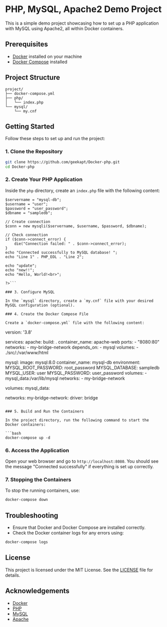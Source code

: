# PHP, MySQL, Apache2 Demo Project

This is a simple demo project showcasing how to set up a PHP application with MySQL using Apache2, all within Docker containers.

## Prerequisites

- [Docker](https://www.docker.com/get-started) installed on your machine
- [Docker Compose](https://docs.docker.com/compose/install/) installed

## Project Structure

```
project/
├── docker-compose.yml
├── php/
│   └── index.php
└── mysql/
    └── my.cnf
```

## Getting Started

Follow these steps to set up and run the project:

### 1. Clone the Repository

```bash
git clone https://github.com/geekapt/Docker-php.git
cd Docker-php
```

### 2. Create Your PHP Application

Inside the `php` directory, create an `index.php` file with the following content:

```<?php
$servername = "mysql-db";
$username = "user";
$password = "user_password";
$dbname = "sampledb";

// Create connection
$conn = new mysqli($servername, $username, $password, $dbname);

// Check connection
if ($conn->connect_error) {
    die("Connection failed: " . $conn->connect_error);
}
echo "Connected successfully to MySQL database! ";
echo "Line 1" . PHP_EOL . "Line 2";

echo "update";
echo "new!!";
echo "Hello, World!<br>";

?>```

### 3. Configure MySQL

In the `mysql` directory, create a `my.cnf` file with your desired MySQL configuration (optional).

### 4. Create the Docker Compose File

Create a `docker-compose.yml` file with the following content:

```
version: '3.8'

services:
  apache:
    build: .
    container_name: apache-web
    ports:
      - "8080:80"
    networks:
      - my-bridge-network
    depends_on:
      - mysql
    volumes:
      - ./src/:/var/www/html

  mysql:
    image: mysql:8.0
    container_name: mysql-db
    environment:
      MYSQL_ROOT_PASSWORD: root_password
      MYSQL_DATABASE: sampledb
      MYSQL_USER: user
      MYSQL_PASSWORD: user_password
    volumes:
      - mysql_data:/var/lib/mysql
    networks:
      - my-bridge-network

volumes:
  mysql_data:

networks:
  my-bridge-network:
    driver: bridge
```

### 5. Build and Run the Containers

In the project directory, run the following command to start the Docker containers:

```bash
docker-compose up -d
```

### 6. Access the Application

Open your web browser and go to `http://localhost:8080`. You should see the message "Connected successfully" if everything is set up correctly.

### 7. Stopping the Containers

To stop the running containers, use:

```bash
docker-compose down
```

## Troubleshooting

- Ensure that Docker and Docker Compose are installed correctly.
- Check the Docker container logs for any errors using:

```bash
docker-compose logs
```

## License

This project is licensed under the MIT License. See the [LICENSE](LICENSE) file for details.

## Acknowledgements

- [Docker](https://www.docker.com/)
- [PHP](https://www.php.net/)
- [MySQL](https://www.mysql.com/)
- [Apache](https://httpd.apache.org/)
